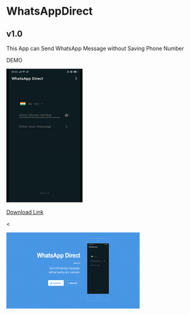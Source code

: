 # WhatsAppDirect


## v1.0
This App can Send WhatsApp Message without Saving Phone Number

DEMO 

<img src="https://github.com/playatanu/WhatsAppDirect/blob/main/WhatsAppDirect.gif?raw=true" alt="demo" width="200" height="350">

<a href="https://playatanu.github.io/WhatsAppDirect/">Download Link</a>

<

<img src="https://raw.githubusercontent.com/playatanu/WhatsAppDirect/main/download.PNG" style="text-align:right;" alt="download" width="350" height="200">




